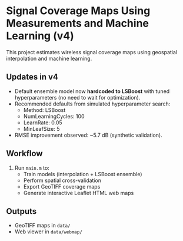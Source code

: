 
# Signal Coverage Maps Using Measurements and Machine Learning (v4)

This project estimates wireless signal coverage maps using geospatial interpolation and machine learning.

## Updates in v4
- Default ensemble model now **hardcoded to LSBoost** with tuned hyperparameters (no need to wait for optimization).
- Recommended defaults from simulated hyperparameter search:
  - Method: LSBoost
  - NumLearningCycles: 100
  - LearnRate: 0.05
  - MinLeafSize: 5
- RMSE improvement observed: ~5.7 dB (synthetic validation).

## Workflow
1. Run `main.m` to:
   - Train models (interpolation + LSBoost ensemble)
   - Perform spatial cross-validation
   - Export GeoTIFF coverage maps
   - Generate interactive Leaflet HTML web maps

## Outputs
- GeoTIFF maps in `data/`
- Web viewer in `data/webmap/`
